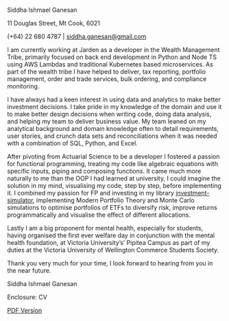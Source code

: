 Siddha Ishmael Ganesan

11 Douglas Street, Mt Cook, 6021

(+64) 22 680 4787 | [siddha.ganesan@gmail.com](mailto:4787Bsiddha.ganesan@gmail.com)

I am currently working at Jarden as a developer in the Wealth Management Tribe, primarily focused on back end development in Python and Node TS using AWS Lambdas and traditional Kubernetes based microservices. 
As part of the wealth tribe I have helped to deliver, tax reporting, portfolio management, order and trade services, bulk ordering, and compliance monitoring. 

I have always had a keen interest in using data and analytics to make better investment decisions.
I take pride in my knowledge of the domain and use it to make better design decisions when writing code, doing data analysis, and helping my team to deliver business value.
My team leaned on my analytical background and domain knowledge often to detail requirements, user stories, and crunch data sets and reconciliations when it was needed with a combination of SQL, Python, and Excel.

After pivoting from Actuarial Science to be a developer I fostered a passion for functional programming, treating my code like algebraic equations with specific inputs, piping and composing functions.
It came much more naturally to me than the OOP I had learned at university, I could imagine the solution in my mind, visualising my code, step by step, before implementing it.
I combined my passion for FP and investing in my library [investment-simulator](https://github.com/SidGanesan/investment-simulator), implementing Modern Portfolio Theory and Monte Carlo simulations to optimise portfolios of ETFs to diversify risk, improve returns programmatically and visualise the effect of different allocations.

Lastly I am a big proponent for mental health, especially for students, having organised the first ever welfare day in conjunction with the mental health foundation, at Victoria University’s’ Pipitea Campus as part of my duties at the Victoria University of Wellington Commerce Students Society. 

Thank you very much for your time, I look forward to hearing from you in the near future.

Siddha Ishmael Ganesan

Enclosure: CV

[PDF Version](pdfs/COVERLETTER.pdf)